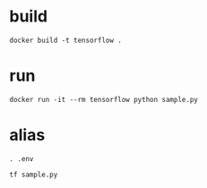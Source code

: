 # build
`docker build -t tensorflow .`

# run
`docker run -it --rm tensorflow python sample.py`

# alias
`. .env`

`tf sample.py`

